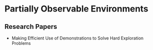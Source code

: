 # Partially Observable Environments

## Research Papers

- Making Efficient Use of Demonstrations to Solve Hard Exploration Problems
